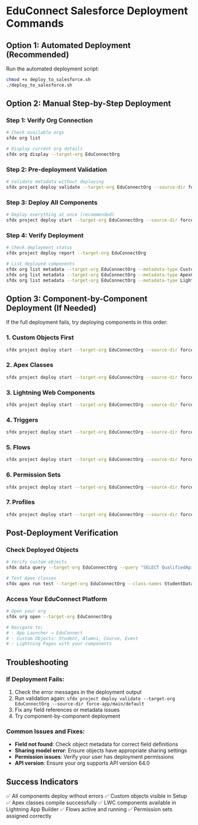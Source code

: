 # EduConnect Salesforce Deployment Commands

## Option 1: Automated Deployment (Recommended)

Run the automated deployment script:
```bash
chmod +x deploy_to_salesforce.sh
./deploy_to_salesforce.sh
```

## Option 2: Manual Step-by-Step Deployment

### Step 1: Verify Org Connection
```bash
# Check available orgs
sfdx org list

# Display current org details
sfdx org display --target-org EduConnectOrg
```

### Step 2: Pre-deployment Validation
```bash
# Validate metadata without deploying
sfdx project deploy validate --target-org EduConnectOrg --source-dir force-app/main/default --wait 10
```

### Step 3: Deploy All Components
```bash
# Deploy everything at once (recommended)
sfdx project deploy start --target-org EduConnectOrg --source-dir force-app/main/default --wait 15
```

### Step 4: Verify Deployment
```bash
# Check deployment status
sfdx project deploy report --target-org EduConnectOrg

# List deployed components
sfdx org list metadata --target-org EduConnectOrg --metadata-type CustomObject
sfdx org list metadata --target-org EduConnectOrg --metadata-type ApexClass
sfdx org list metadata --target-org EduConnectOrg --metadata-type LightningComponentBundle
```

## Option 3: Component-by-Component Deployment (If Needed)

If the full deployment fails, try deploying components in this order:

### 1. Custom Objects First
```bash
sfdx project deploy start --target-org EduConnectOrg --source-dir force-app/main/default/objects --wait 10
```

### 2. Apex Classes
```bash
sfdx project deploy start --target-org EduConnectOrg --source-dir force-app/main/default/classes --wait 10
```

### 3. Lightning Web Components
```bash
sfdx project deploy start --target-org EduConnectOrg --source-dir force-app/main/default/lwc --wait 10
```

### 4. Triggers
```bash
sfdx project deploy start --target-org EduConnectOrg --source-dir force-app/main/default/triggers --wait 10
```

### 5. Flows
```bash
sfdx project deploy start --target-org EduConnectOrg --source-dir force-app/main/default/flows --wait 10
```

### 6. Permission Sets
```bash
sfdx project deploy start --target-org EduConnectOrg --source-dir force-app/main/default/permissionsets --wait 10
```

### 7. Profiles
```bash
sfdx project deploy start --target-org EduConnectOrg --source-dir force-app/main/default/profiles --wait 10
```

## Post-Deployment Verification

### Check Deployed Objects
```bash
# Verify custom objects
sfdx data query --target-org EduConnectOrg --query "SELECT QualifiedApiName FROM EntityDefinition WHERE QualifiedApiName LIKE '%__c'"

# Test Apex classes
sfdx apex run test --target-org EduConnectOrg --class-names StudentDataServiceTest --wait 5
```

### Access Your EduConnect Platform
```bash
# Open your org
sfdx org open --target-org EduConnectOrg

# Navigate to:
# - App Launcher → EduConnect
# - Custom Objects: Student, Alumni, Course, Event
# - Lightning Pages with your components
```

## Troubleshooting

### If Deployment Fails:
1. Check the error messages in the deployment output
2. Run validation again: `sfdx project deploy validate --target-org EduConnectOrg --source-dir force-app/main/default`
3. Fix any field references or metadata issues
4. Try component-by-component deployment

### Common Issues and Fixes:
- **Field not found**: Check object metadata for correct field definitions
- **Sharing model error**: Ensure objects have appropriate sharing settings
- **Permission issues**: Verify your user has deployment permissions
- **API version**: Ensure your org supports API version 64.0

## Success Indicators
✅ All components deploy without errors
✅ Custom objects visible in Setup
✅ Apex classes compile successfully
✅ LWC components available in Lightning App Builder
✅ Flows active and running
✅ Permission sets assigned correctly